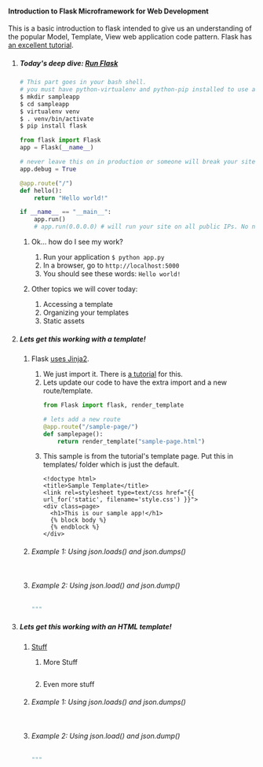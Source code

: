 

#### Introduction to Flask Microframework for Web Development

This is a basic introduction to flask intended to give us an understanding of the popular Model, Template, View web application code pattern. Flask has [an excellent tutorial](http://flask.pocoo.org/docs/0.10/).


1. ##### Today's deep dive: [Run Flask](http://flask.pocoo.org/)

    ```bash
    # This part goes in your bash shell.
    # you must have python-virtualenv and python-pip installed to use a virtualenv
    $ mkdir sampleapp
    $ cd sampleapp
    $ virtualenv venv
    $ . venv/bin/activate
    $ pip install flask
    ```

    ```python
    from flask import Flask
    app = Flask(__name__)

	# never leave this on in production or someone will break your site.
	app.debug = True

    @app.route("/")
    def hello():
        return "Hello world!"

    if __name__ == "__main__":
        app.run()
		# app.run(0.0.0.0) # will run your site on all public IPs. No need to do this.
    ```

    1. Ok... how do I see my work?
        1. Run your application `$ python app.py`
        2. In a browser, go to `http://localhost:5000`
        3. You should see these words: `Hello world!`

    2. Other topics we will cover today:
        1. Accessing a template
        2. Organizing your templates
        3. Static assets


2. ##### Lets get this working with a template!

    1. Flask [uses Jinja2](http://jinja.pocoo.org/docs/dev/).
        1. We just import it. There is [a tutorial](http://flask.pocoo.org/docs/0.10/tutorial/templates/) for this.
        2. Lets update our code to have the extra import and a new route/template.
            ```python
            from Flask import flask, render_template
            
            # lets add a new route
            @app.route("/sample-page/")
            def samplepage():
                return render_template("sample-page.html")
            ```
        3. This sample is from the tutorial's template page. Put this in templates/ folder which is just the default.
            ```Jinja2
			<!doctype html>
			<title>Sample Template</title>
			<link rel=stylesheet type=text/css href="{{ url_for('static', filename='style.css') }}">
			<div class=page>
			  <h1>This is our sample app!</h1>
			  {% block body %}
			  {% endblock %}
			</div>
            ```


    2. ###### Example 1: Using json.loads() and json.dumps()

        ``` Python
        ```

    3. ###### Example 2: Using json.load() and json.dump()

        ``` Python
        """
        ```

3. ##### Lets get this working with an HTML template!

    1. [Stuff]()
        1. More Stuff
            ```python
            ```
        2. Even more stuff


    2. ###### Example 1: Using json.loads() and json.dumps()

        ``` Python
        ```

    3. ###### Example 2: Using json.load() and json.dump()

        ``` Python
        """
        ```

